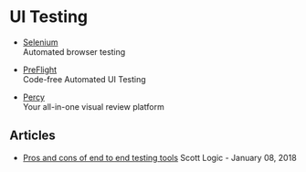 # UI Testing  

- [Selenium](https://www.seleniumhq.org/)  
  Automated browser testing  

- [PreFlight](https://preflight.com/pricing/)  
  Code-free Automated UI Testing  
  
- [Percy](https://percy.io/)  
  Your all-in-one visual review platform  

## Articles  
- [Pros and cons of end to end testing tools](https://blog.scottlogic.com/2018/01/08/pros-cons-e2e-testing-tools.html) 
  Scott Logic - January 08, 2018
